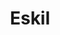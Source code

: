 ---
layout: profil
title: Eskil
permalink: /profil/eskil
navn: Eskil Domben
stilling: Daglig leder
profilbilde: /assets/ansatt-bilder/eskil.jpg
bosted: Stavern
links:
discord: Eskil#6979
books: [
{
    book: "Metodiske Tilgange i Socialt Arbejde",
    year: "2015",
    publisher: "Hans Reitzels Forlag",
    buy: "https://www.adlibris.com/no/bok/metodiske-tilgange-i-socialt-arbejde-9788741258003",
},
{
    book: "Erstatt aggresjonen",
    year: "????",
    publisher: "Universitetsforlaget",
    buy: "https://www.norli.no/erstatt-aggresjonen",
},
]
contacts: ["eskil@getacademy.no", "45485922"]
description: [
        "Eskil har pedagogisk bachelorutdanning med videreutdanning fra VID vitenskapelige høgskole i Oslo.",
        "Han har jobbet som lærer, prosjektleder, metodeutvikler, foredragsholder og høgskolelærer ved VID vitenskapelige høgskole i Oslo."] 
brenner-for: [
        "Å bevisstgjøre almennheten om at det å gjøre feil ikke nødvendigvis en dårlig ting, snarer tvert imot, man lærer mest av å feile, da feiling betyr læring!",
        "Growth mindset (veksttankesett)",
        "Positiv psykologi",
        "Styrkebasert tilnærming",
      ]
---